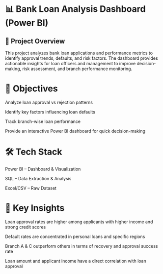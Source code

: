 # 📊 Bank Loan Analysis Dashboard (Power BI)
## 📌 Project Overview
This project analyzes bank loan applications and performance metrics to identify approval trends, defaults, and risk factors.
The dashboard provides actionable insights for loan officers and management to improve decision-making, risk assessment, and branch performance monitoring.

# 🎯 Objectives
Analyze loan approval vs rejection patterns

Identify key factors influencing loan defaults

Track branch-wise loan performance

Provide an interactive Power BI dashboard for quick decision-making

# 🛠 Tech Stack
Power BI – Dashboard & Visualization

SQL – Data Extraction & Analysis


Excel/CSV – Raw Dataset

# 🔑 Key Insights
Loan approval rates are higher among applicants with higher income and strong credit scores

Default rates are concentrated in personal loans and specific regions

Branch A & C outperform others in terms of recovery and approval success rate

Loan amount and applicant income have a direct correlation with loan approval

